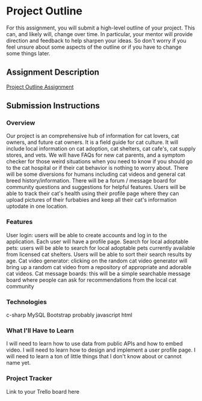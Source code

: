# Project Outline
For this assignment, you will submit a high-level outline of your project. This can, and likely will, change over time. In particular, your mentor will provide direction and feedback to help sharpen your ideas. So don't worry if you feel unsure about some aspects of the outline or if you have to change some things later.

## Assignment Description
[Project Outline Assignment](https://education.launchcode.org/liftoff/modules/assignments/project-outline)

## Submission Instructions

### Overview
Our project is an comprehensive hub of information for cat lovers, cat owners, and future cat owners. It is a field guide for cat culture. It will include local information on cat adoption, cat shelters, cat cafe's, cat supply stores, and vets. We will have FAQs for new cat parents, and a symptom checker for those weird situations when you need to know if you should go to the cat hospital or if their cat behavior is nothing to worry about. There will be some diversions for humans including cat videos and general cat breed history/information. There will be a forum / message board for community questions and suggestions for helpful features. Users will be able to track their cat's health using their profile page where they can upload pictures of their furbabies and keep all their cat's information uptodate in one location. 
### Features
User login: users will be able to create accounts and log in to the application. Each user will have a profile page. 
Search for local adoptable pets: users will be able to search for local adoptable pets currently available from licensed cat shelters. Users will be able to sort their search results by age. 
Cat video generator: clicking on the random cat video generator will bring up a random cat video from a repository of appropriate and adorable cat videos. 
Cat message boards: this will be a simple searchable message board where people can ask for recommendations from the local cat community 

### Technologies
c-sharp
MySQL
Bootstrap
probably javascript
html


### What I'll Have to Learn
I will need to learn how to use data from public APIs and how to embed video. 
I will need to learn how to design and implement a user profile page.
I will need to learn a ton of little things that I don't know about or cannot name yet. 
### Project Tracker
Link to your Trello board here
